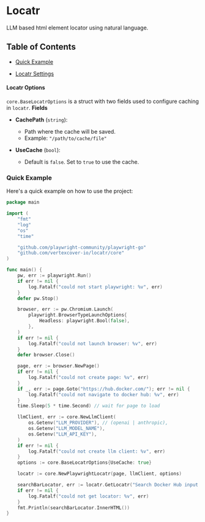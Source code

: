 # Locatr 

LLM based html element locator using natural language. 


## Table of Contents

- [ Quick Example ](#quick-example)

- [ Locatr Settings ](#locatr-options)


#### Locatr Options
`core.BaseLocatrOptions` is a struct with two fields used to configure caching in `locatr`.
**Fields**

- **CachePath** (`string`): 
    - Path where the cache will be saved. 
    - Example: `"/path/to/cache/file"`
  
- **UseCache** (`bool`): 
    - Default is `false`. Set to `true` to use the cache.



### Quick Example

Here's a quick example on how to use the project:

```go
package main

import (
	"fmt"
	"log"
	"os"
	"time"

	"github.com/playwright-community/playwright-go"
	"github.com/vertexcover-io/locatr/core"
)

func main() {
	pw, err := playwright.Run()
	if err != nil {
		log.Fatalf("could not start playwright: %v", err)
	}
	defer pw.Stop()

	browser, err := pw.Chromium.Launch(
		playwright.BrowserTypeLaunchOptions{
			Headless: playwright.Bool(false),
		},
	)
	if err != nil {
		log.Fatalf("could not launch browser: %v", err)
	}
	defer browser.Close()

	page, err := browser.NewPage()
	if err != nil {
		log.Fatalf("could not create page: %v", err)
	}
	if _, err := page.Goto("https://hub.docker.com/"); err != nil {
		log.Fatalf("could not navigate to docker hub: %v", err)
	}
	time.Sleep(5 * time.Second) // wait for page to load

	llmClient, err := core.NewLlmClient(
		os.Getenv("LLM_PROVIDER"), // (openai | anthropic),
		os.Getenv("LLM_MODEL_NAME"),
		os.Getenv("LLM_API_KEY"),
	)
	if err != nil {
		log.Fatalf("could not create llm client: %v", err)
	}
	options := core.BaseLocatrOptions{UseCache: true}

	locatr := core.NewPlaywrightLocatr(page, llmClient, options)

	searchBarLocator, err := locatr.GetLocatr("Search Docker Hub input field")
	if err != nil {
		log.Fatalf("could not get locator: %v", err)
	}
	fmt.Println(searchBarLocator.InnerHTML())
}
```

## 
